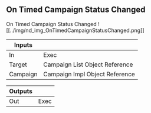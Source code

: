 ## On Timed Campaign Status Changed
On Timed Campaign Status Changed
![[../img/nd_img_OnTimedCampaignStatusChanged.png]]

|Inputs||
|--|--|
| In | Exec |
| Target | Campaign List Object Reference |
| Campaign | Campaign Impl Object Reference |

|Outputs||
|--|--|
| Out | Exec |
